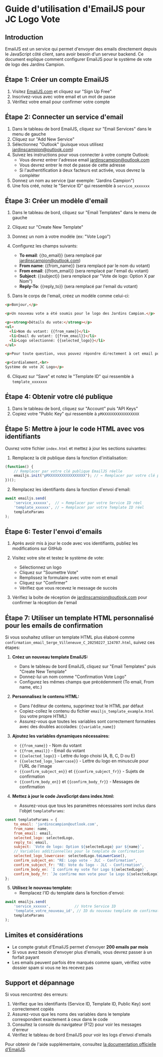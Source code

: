# Guide d'utilisation d'EmailJS pour JC Logo Vote

## Introduction

EmailJS est un service qui permet d'envoyer des emails directement depuis le JavaScript côté client, sans avoir besoin d'un serveur backend. Ce document explique comment configurer EmailJS pour le système de vote de logo des Jardins Campion.

## Étape 1: Créer un compte EmailJS

1. Visitez [EmailJS.com](https://www.emailjs.com/) et cliquez sur "Sign Up Free"
2. Inscrivez-vous avec votre email et un mot de passe
3. Vérifiez votre email pour confirmer votre compte

## Étape 2: Connecter un service d'email

1. Dans le tableau de bord EmailJS, cliquez sur "Email Services" dans le menu de gauche
2. Cliquez sur "Add New Service"
3. Sélectionnez "Outlook" (puisque vous utilisez jardinscampion@outlook.com)
4. Suivez les instructions pour vous connecter à votre compte Outlook:
   - Vous devrez entrer l'adresse email jardinscampion@outlook.com
   - Vous devrez entrer le mot de passe de cette adresse
   - Si l'authentification à deux facteurs est activée, vous devrez la compléter
5. Donnez un nom au service (par exemple: "Jardins Campion")
6. Une fois créé, notez le "Service ID" qui ressemble à `service_xxxxxxx`

## Étape 3: Créer un modèle d'email

1. Dans le tableau de bord, cliquez sur "Email Templates" dans le menu de gauche
2. Cliquez sur "Create New Template"
3. Donnez un nom à votre modèle (ex: "Vote Logo")
4. Configurez les champs suivants:
   - **To email**: {{to_email}} (sera remplacé par jardinscampion@outlook.com)
   - **From name**: {{from_name}} (sera remplacé par le nom du votant)
   - **From email**: {{from_email}} (sera remplacé par l'email du votant)
   - **Subject**: {{subject}} (sera remplacé par "Vote de logo: Option X par Nom")
   - **Reply-To**: {{reply_to}} (sera remplacé par l'email du votant)

5. Dans le corps de l'email, créez un modèle comme celui-ci:

```html
<p>Bonjour,</p>

<p>Un nouveau vote a été soumis pour le logo des Jardins Campion.</p>

<p><strong>Détails du vote:</strong></p>
<ul>
  <li>Nom du votant: {{from_name}}</li>
  <li>Email du votant: {{from_email}}</li>
  <li>Logo sélectionné: {{selected_logo}}</li>
</ul>

<p>Pour toute question, vous pouvez répondre directement à cet email pour contacter le votant.</p>

<p>Cordialement,<br>
Système de vote JC Logo</p>
```

6. Cliquez sur "Save" et notez le "Template ID" qui ressemble à `template_xxxxxxx`

## Étape 4: Obtenir votre clé publique

1. Dans le tableau de bord, cliquez sur "Account" puis "API Keys"
2. Copiez votre "Public Key" qui ressemble à `pMXXXXXXXXXXXXXXXXX`

## Étape 5: Mettre à jour le code HTML avec vos identifiants

Ouvrez votre fichier `index.html` et mettez à jour les sections suivantes:

1. Remplacez la clé publique dans la fonction d'initialisation:
```javascript
(function() {
    // Remplacer par votre clé publique EmailJS réelle
    emailjs.init("pMXXXXXXXXXXXXXXXXX"); // ← Remplacer par votre clé publique
})();
```

2. Remplacez les identifiants dans la fonction d'envoi d'email:
```javascript
await emailjs.send(
    'service_xxxxxx',  // ← Remplacer par votre Service ID réel
    'template_xxxxxx', // ← Remplacer par votre Template ID réel
    templateParams
);
```

## Étape 6: Tester l'envoi d'emails

1. Après avoir mis à jour le code avec vos identifiants, publiez les modifications sur GitHub
2. Visitez votre site et testez le système de vote:
   - Sélectionnez un logo
   - Cliquez sur "Soumettre Vote"
   - Remplissez le formulaire avec votre nom et email
   - Cliquez sur "Confirmer"
   - Vérifiez que vous recevez le message de succès

3. Vérifiez la boîte de réception de jardinscampion@outlook.com pour confirmer la réception de l'email

## Étape 7: Utiliser un template HTML personnalisé pour les emails de confirmation

Si vous souhaitez utiliser un template HTML plus élaboré comme `confirmation_email_Serge_Villeneuve_C_20250227_124707.html`, suivez ces étapes:

1. **Créez un nouveau template EmailJS:**
   - Dans le tableau de bord EmailJS, cliquez sur "Email Templates" puis "Create New Template"
   - Donnez-lui un nom comme "Confirmation Vote Logo"
   - Configurez les mêmes champs que précédemment (To email, From name, etc.)

2. **Personnalisez le contenu HTML:**
   - Dans l'éditeur de contenu, supprimez tout le HTML par défaut
   - Copiez-collez le contenu du fichier `emailjs_template_example.html` (ou votre propre HTML)
   - Assurez-vous que toutes les variables sont correctement formatées avec des doubles accolades: `{{variable_name}}`

3. **Ajoutez les variables dynamiques nécessaires:**
   - `{{from_name}}` - Nom du votant
   - `{{from_email}}` - Email du votant
   - `{{selected_logo}}` - Lettre du logo choisi (A, B, C, D ou E)
   - `{{selected_logo_lowercase}}` - Lettre du logo en minuscule pour l'URL de l'image
   - `{{confirm_subject_en}}` et `{{confirm_subject_fr}}` - Sujets de confirmation
   - `{{confirm_body_en}}` et `{{confirm_body_fr}}` - Messages de confirmation

4. **Mettez à jour le code JavaScript dans index.html:**
   - Assurez-vous que tous les paramètres nécessaires sont inclus dans l'objet `templateParams`:

```javascript
const templateParams = {
    to_email: 'jardinscampion@outlook.com',
    from_name: name,
    from_email: email,
    selected_logo: selectedLogo,
    reply_to: email,
    subject: `Vote de logo: Option ${selectedLogo} par ${name}`,
    // Variables additionnelles pour le template de confirmation
    selected_logo_lowercase: selectedLogo.toLowerCase(),
    confirm_subject_en: "RE: Logo vote - JLC - Confirmation",
    confirm_subject_fr: "RE: Vote du logo - JLC - Confirmation",
    confirm_body_en: `I confirm my vote for Logo ${selectedLogo}`,
    confirm_body_fr: `Je confirme mon vote pour le Logo ${selectedLogo}`
};
```

5. **Utilisez le nouveau template:**
   - Remplacez l'ID du template dans la fonction d'envoi:
```javascript
await emailjs.send(
    'service_xxxxxx',           // Votre Service ID
    'template_votre_nouveau_id', // ID du nouveau template de confirmation
    templateParams
);
```

## Limites et considérations

- Le compte gratuit d'EmailJS permet d'envoyer **200 emails par mois**
- Si vous avez besoin d'envoyer plus d'emails, vous devrez passer à un forfait payant
- Les emails peuvent parfois être marqués comme spam, vérifiez votre dossier spam si vous ne les recevez pas

## Support et dépannage

Si vous rencontrez des erreurs:

1. Vérifiez que les identifiants (Service ID, Template ID, Public Key) sont correctement copiés
2. Assurez-vous que les noms des variables dans le template correspondent exactement à ceux dans le code
3. Consultez la console du navigateur (F12) pour voir les messages d'erreur
4. Vérifiez le tableau de bord EmailJS pour voir les logs d'envoi d'emails

Pour obtenir de l'aide supplémentaire, consultez [la documentation officielle d'EmailJS](https://www.emailjs.com/docs/). 